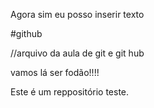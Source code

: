 Agora sim eu posso inserir texto


#github 

//arquivo da aula de git e git hub


vamos lá ser fodão!!!!

Este é um reppositório teste.
